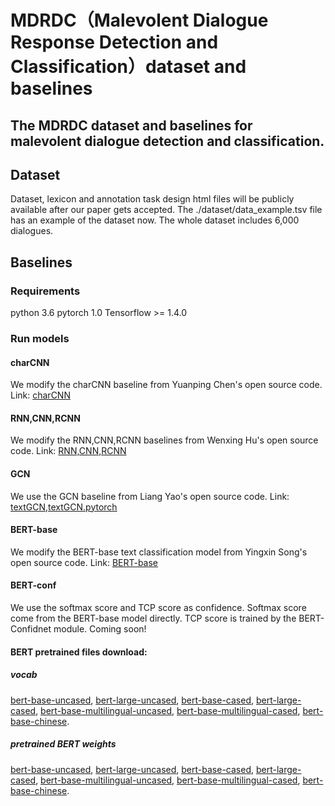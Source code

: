 # MDRDC（Malevolent Dialogue Response Detection and Classification）dataset and baselines

## The MDRDC dataset and baselines for malevolent dialogue detection and classification.

## Dataset
Dataset, lexicon and annotation task design html files will be publicly available after our paper gets accepted.
The ./dataset/data_example.tsv file has an example of the dataset now. The whole dataset includes 6,000 dialogues.



## Baselines
### Requirements
python 3.6
pytorch 1.0
Tensorflow >= 1.4.0

### Run models
#### charCNN
We modify the charCNN baseline from Yuanping Chen's open source code.
Link: [charCNN](https://github.com/srviest/char-cnn-text-classification-pytorch)
#### RNN,CNN,RCNN
We modify the RNN,CNN,RCNN baselines from Wenxing Hu's open source code.
Link: [RNN,CNN,RCNN](https://github.com/649453932/Chinese-Text-Classification-Pytorch)

#### GCN
We use the GCN baseline from Liang Yao's open source code.
Link: [textGCN](https://github.com/yao8839836/text_gcn),[textGCN.pytorch](https://github.com/iworldtong/text_gcn.pytorch)



#### BERT-base
We modify the BERT-base text classification model from Yingxin Song's open source code.
Link:
[BERT-base](https://github.com/songyingxin/Bert-TextClassification)

#### BERT-conf
We use the softmax score and TCP score as confidence.
Softmax score come from the BERT-base model directly.
TCP score is trained by the BERT-Confidnet module. Coming soon!

#### BERT pretrained files download:
##### vocab
[bert-base-uncased](https://s3.amazonaws.com/models.huggingface.co/bert/bert-base-uncased-vocab.txt),
[bert-large-uncased](https://s3.amazonaws.com/models.huggingface.co/bert/bert-large-uncased-vocab.txt),
[bert-base-cased](https://s3.amazonaws.com/models.huggingface.co/bert/bert-base-cased-vocab.txt),
[bert-large-cased](https://s3.amazonaws.com/models.huggingface.co/bert/bert-large-cased-vocab.txt),
[bert-base-multilingual-uncased](https://s3.amazonaws.com/models.huggingface.co/bert/bert-base-multilingual-uncased-vocab.txt),
[bert-base-multilingual-cased](https://s3.amazonaws.com/models.huggingface.co/bert/bert-base-multilingual-cased-vocab.txt),
[bert-base-chinese](https://s3.amazonaws.com/models.huggingface.co/bert/bert-base-chinese-vocab.txt).

##### pretrained BERT weights
[bert-base-uncased](https://s3.amazonaws.com/models.huggingface.co/bert/bert-base-uncased.tar.gz),
[bert-large-uncased](https://s3.amazonaws.com/models.huggingface.co/bert/bert-large-uncased.tar.gz),
[bert-base-cased](https://s3.amazonaws.com/models.huggingface.co/bert/bert-base-cased.tar.gz),
[bert-large-cased](https://s3.amazonaws.com/models.huggingface.co/bert/bert-large-cased.tar.gz),
[bert-base-multilingual-uncased](https://s3.amazonaws.com/models.huggingface.co/bert/bert-base-multilingual-uncased.tar.gz),
[bert-base-multilingual-cased](https://s3.amazonaws.com/models.huggingface.co/bert/bert-base-multilingual-cased.tar.gz),
[bert-base-chinese](https://s3.amazonaws.com/models.huggingface.co/bert/bert-base-chinese.tar.gz).
